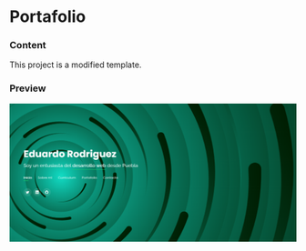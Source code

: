 # Portafolio

### Content 

This project is a modified template.

### Preview

![Captura](assets/img/preview-port.png)

